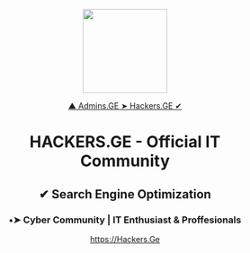 <html>
<body>
<p align="center"><img src="https://media1.giphy.com/media/FVKTpVWb1DY3WNCYHA/giphy.gif" width="150" height="150"></center> 
<center> <a href="https://hackers.ge">▲ Admins.GE ➤ Hackers.GE ✔</a> </center>
</body>
</html>

<center>

# HACKERS.GE - Official IT Community

## ✔ Search Engine Optimization

### •➤ Cyber Community | IT Enthusiast & Proffesionals

https://Hackers.Ge

  </center>
